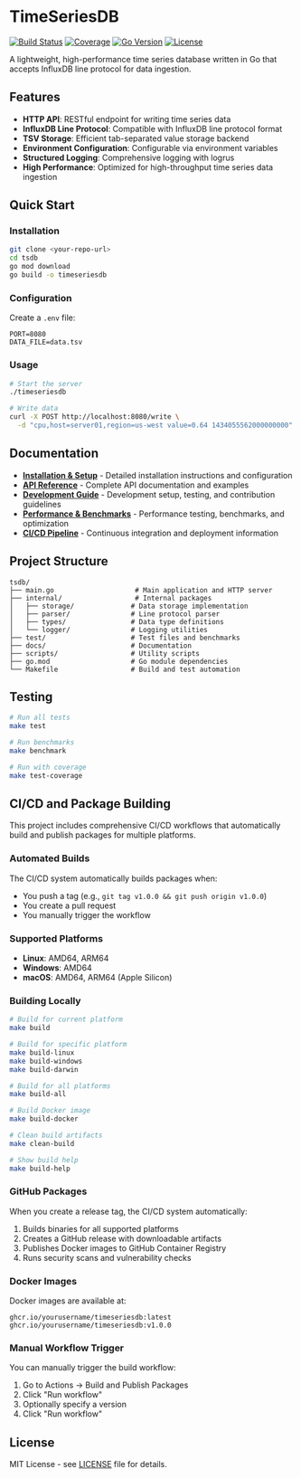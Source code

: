 # TimeSeriesDB

[![Build Status](https://img.shields.io/badge/build-passing-brightgreen?style=flat-square)](https://github.com/yourusername/timeseriesdb/actions)
[![Coverage](https://img.shields.io/badge/coverage-80%25-green?style=flat-square)](https://github.com/yourusername/timeseriesdb/actions)
[![Go Version](https://img.shields.io/badge/go-1.20+-blue?style=flat-square)](https://golang.org/)
[![License](https://img.shields.io/badge/license-MIT-green?style=flat-square)](LICENSE)

A lightweight, high-performance time series database written in Go that accepts InfluxDB line protocol for data ingestion.

## Features

- **HTTP API**: RESTful endpoint for writing time series data
- **InfluxDB Line Protocol**: Compatible with InfluxDB line protocol format
- **TSV Storage**: Efficient tab-separated value storage backend
- **Environment Configuration**: Configurable via environment variables
- **Structured Logging**: Comprehensive logging with logrus
- **High Performance**: Optimized for high-throughput time series data ingestion

## Quick Start

### Installation

```bash
git clone <your-repo-url>
cd tsdb
go mod download
go build -o timeseriesdb
```

### Configuration

Create a `.env` file:
```env
PORT=8080
DATA_FILE=data.tsv
```

### Usage

```bash
# Start the server
./timeseriesdb

# Write data
curl -X POST http://localhost:8080/write \
  -d "cpu,host=server01,region=us-west value=0.64 1434055562000000000"
```

## Documentation

- **[Installation & Setup](docs/INSTALLATION.md)** - Detailed installation instructions and configuration
- **[API Reference](docs/API_REFERENCE.md)** - Complete API documentation and examples
- **[Development Guide](docs/DEVELOPMENT.md)** - Development setup, testing, and contribution guidelines
- **[Performance & Benchmarks](docs/PERFORMANCE.md)** - Performance testing, benchmarks, and optimization
- **[CI/CD Pipeline](docs/CI_CD.md)** - Continuous integration and deployment information

## Project Structure

```
tsdb/
├── main.go                    # Main application and HTTP server
├── internal/                  # Internal packages
│   ├── storage/              # Data storage implementation
│   ├── parser/               # Line protocol parser
│   ├── types/                # Data type definitions
│   └── logger/               # Logging utilities
├── test/                     # Test files and benchmarks
├── docs/                     # Documentation
├── scripts/                  # Utility scripts
├── go.mod                    # Go module dependencies
└── Makefile                  # Build and test automation
```

## Testing

```bash
# Run all tests
make test

# Run benchmarks
make benchmark

# Run with coverage
make test-coverage
```

## CI/CD and Package Building

This project includes comprehensive CI/CD workflows that automatically build and publish packages for multiple platforms.

### Automated Builds

The CI/CD system automatically builds packages when:
- You push a tag (e.g., `git tag v1.0.0 && git push origin v1.0.0`)
- You create a pull request
- You manually trigger the workflow

### Supported Platforms

- **Linux**: AMD64, ARM64
- **Windows**: AMD64
- **macOS**: AMD64, ARM64 (Apple Silicon)

### Building Locally

```bash
# Build for current platform
make build

# Build for specific platform
make build-linux
make build-windows
make build-darwin

# Build for all platforms
make build-all

# Build Docker image
make build-docker

# Clean build artifacts
make clean-build

# Show build help
make build-help
```

### GitHub Packages

When you create a release tag, the CI/CD system automatically:
1. Builds binaries for all supported platforms
2. Creates a GitHub release with downloadable artifacts
3. Publishes Docker images to GitHub Container Registry
4. Runs security scans and vulnerability checks

### Docker Images

Docker images are available at:
```
ghcr.io/yourusername/timeseriesdb:latest
ghcr.io/yourusername/timeseriesdb:v1.0.0
```

### Manual Workflow Trigger

You can manually trigger the build workflow:
1. Go to Actions → Build and Publish Packages
2. Click "Run workflow"
3. Optionally specify a version
4. Click "Run workflow"

## License

MIT License - see [LICENSE](LICENSE) file for details. 



